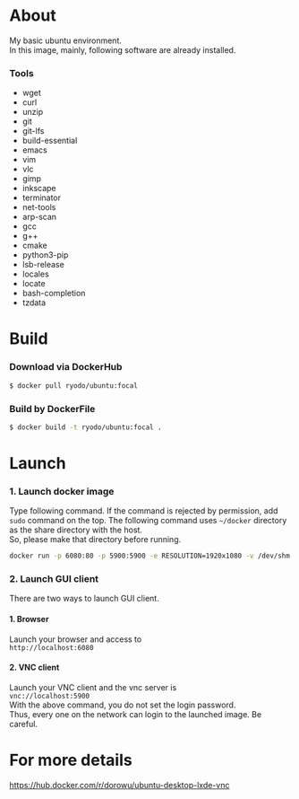 # About
My basic ubuntu environment.  
In this image, mainly, following software are already installed.
### Tools
- wget
- curl
- unzip
- git
- git-lfs
- build-essential
- emacs
- vim
- vlc
- gimp
- inkscape
- terminator
- net-tools
- arp-scan
- gcc
- g++
- cmake
- python3-pip
- lsb-release
- locales
- locate
- bash-completion
- tzdata

# Build
### Download via DockerHub
```bash
$ docker pull ryodo/ubuntu:focal
```
### Build by DockerFile
```bash
$ docker build -t ryodo/ubuntu:focal .
```

# Launch
### 1. Launch docker image
Type following command.
If the command is rejected by permission, add `sudo` command on the top.
The following command uses `~/docker` directory as the share directory with the host.  
So, please make that directory before running.
```bash
docker run -p 6080:80 -p 5900:5900 -e RESOLUTION=1920x1080 -v /dev/shm:/dev/shm -v /media:/media -v ~/docker:/home/ubuntu/docker ryodo/ubuntu:focal
```
### 2. Launch GUI client
There are two ways to launch GUI client.
#### 1. Browser
Launch your browser and access to  
`http://localhost:6080`
#### 2. VNC client
Launch your VNC client and the vnc server is  
`vnc://localhost:5900`  
With the above command, you do not set the login password.  
Thus, every one on the network can login to the launched image. Be careful.

# For more details
https://hub.docker.com/r/dorowu/ubuntu-desktop-lxde-vnc
